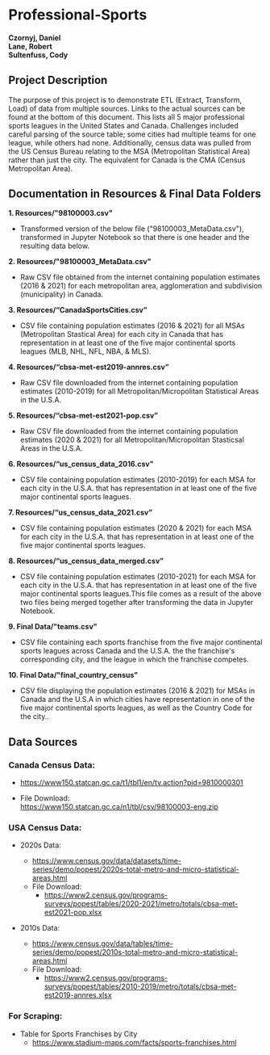 # Professional-Sports

#### Czornyj, Daniel<br>Lane, Robert<br>Sultenfuss, Cody

## Project Description

The purpose of this project is to demonstrate ETL (Extract, Transform, Load) of data from multiple sources.  Links to the actual sources can be found at the bottom of this document.  This lists all 5 major professional sports leagues in the United States and Canada.  Challenges included careful parsing of the source table; some cities had multiple teams for one league, while others had none.  Additionally, census data was pulled from the US Census Bureau relating to the MSA (Metropolitan Statistical Area) rather than just the city.  The equivalent for Canada is the CMA (Census Metropolitan Area).

## Documentation in Resources & Final Data Folders


**1. Resources/"98100003.csv"**  
* Transformed version of the below file ("98100003_MetaData.csv"), transformed in Jupyter Notebook so that there is 
one header and the resulting data below.


**2. Resources/"98100003_MetaData.csv"**  
* Raw CSV file obtained from the internet containing population estimates (2016 & 2021) for each metropolitan area,
agglomeration and subdivision (municipality) in Canada.


**3. Resources/“CanadaSportsCities.csv”**  
* CSV file containing population estimates (2016 & 2021) for all MSAs (Metropolitan Stastical Area) for each city 
in Canada that has representation in at least one of the five major continental sports leagues (MLB, NHL, NFL, NBA, & MLS).


**4. Resources/“cbsa-met-est2019-annres.csv”**  
* Raw CSV file downloaded from the internet containing population estimates (2010-2019) for all 
Metropolitan/Micropolitan Statistical Areas in the U.S.A.


**5. Resources/“cbsa-met-est2021-pop.csv”**  
* Raw CSV file downloaded from the internet containing population estimates (2020 & 2021) for all 
Metropolitan/Micropolitan Stasticsal Areas in the U.S.A.



**6. Resources/“us_census_data_2016.csv"**  
* CSV file containing population estimates (2010-2019) for each MSA for each city
in the U.S.A. that has representation in at least one of the five major continental sports leagues.


**7. Resources/“us_census_data_2021.csv”**  
* CSV file containing population estimates (2020 & 2021) for each MSA for each city
in the U.S.A. that has representation in at least one of the five major continental sports leagues.


**8. Resources/“us_census_data_merged.csv”**  
* CSV file containing population estimates (2010-2021) for each MSA for each city in the U.S.A. 
that has representation in at least one of the five major continental sports leagues.This file comes as a result 
of the above two files being merged together after transforming the data in Jupyter Notebook.



**9. Final Data/"teams.csv"**  
* CSV file containing each sports franchise from the five major continental sports leagues across Canada and the U.S.A. the 
the franchise's corresponding city, and the league in which the franchise competes.



**10. Final Data/"final_country_census"**  
* CSV file displaying the population estimates (2016 & 2021) for MSAs in Canada and the U.S.A in which cities have representation in one
of the five major continental sports leagues, as well as the Country Code for the city.. 

## Data Sources

### Canada Census Data:
- https://www150.statcan.gc.ca/t1/tbl1/en/tv.action?pid=9810000301  
* File Download:<br> https://www150.statcan.gc.ca/n1/tbl/csv/98100003-eng.zip

### USA Census Data:  
* 2020s Data:
	* https://www.census.gov/data/datasets/time-series/demo/popest/2020s-total-metro-and-micro-statistical-areas.html
	* File Download:  
		* https://www2.census.gov/programs-surveys/popest/tables/2020-2021/metro/totals/cbsa-met-est2021-pop.xlsx

* 2010s Data:
	*  https://www.census.gov/data/tables/time-series/demo/popest/2010s-total-metro-and-micro-statistical-areas.html
	* File Download:
		* https://www2.census.gov/programs-surveys/popest/tables/2010-2019/metro/totals/cbsa-met-est2019-annres.xlsx

### For Scraping:
* Table for Sports Franchises by City
  * https://www.stadium-maps.com/facts/sports-franchises.html
